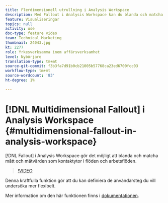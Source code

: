 ```yaml
---
title: Flerdimensionell utrullning i Analysis Workspace
description: Med Fallout i Analysis Workspace kan du blanda och matcha mått och mätvärden som kontaktytor i flöden och arbetsflöden.
feature: Visualiseringar
topics: null
activity: use
doc-type: feature video
team: Technical Marketing
thumbnail: 24043.jpg
kt: 2277
role: Yrkesverksamma inom affärsverksamhet
level: Nybörjare
translation-type: tm+mt
source-git-commit: f3b3fa7d91b0cb21005b57768ca23ed6700fcc03
workflow-type: tm+mt
source-wordcount: '83'
ht-degree: 1%

---
```



# [!DNL Multidimensional Fallout] i Analysis Workspace  {#multidimensional-fallout-in-analysis-workspace}

[!DNL Fallout] i Analysis Workspace gör det möjligt att blanda och matcha mått och mätvärden som kontaktytor i flöden och arbetsflöden.

>[!VIDEO](https://video.tv.adobe.com/v/24043/?quality=12)

Denna kraftfulla funktion gör att du kan definiera de användarsteg du vill undersöka mer flexibelt.

Mer information om den här funktionen finns i [dokumentationen](https://marketing.adobe.com/resources/help/en_US/analytics/analysis-workspace/configuring-interdimensional-fallout.html).
